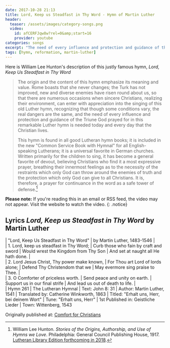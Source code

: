 ```yaml
---
date: 2017-10-28 21:13
title: Lord, Keep us Steadfast in Thy Word - Hymn of Martin Luther
header:
  teaser: /assets/images/category-songs.png
  video:
    id: afCERFJqw8w?rel=0&amp;start=16
    provider: youtube
categories: songs
excerpt: "The need of every influence and protection and guidance of the Triune God prayed for in this remarkable Luther hymn is needed today and every day that the Christian lives."
tags: [hymn, reformation, martin-luther]
---
```

Here is William Lee Hunton's description of this justly famous hymn, *Lord, Keep Us Steadfast in Thy Word*

>The origin and the content of this hymn emphasize its meaning and value. Rome boasts that she never changes; the Turk has not improved, new and diverse enemies have risen round about us, so that there are numerous occasions when sincere Christians, realizing their environment, can enter with appreciation into the singing of this old Luther hymn, recognizing that though some conditions vary, the real dangers are the same, and the need of every influence and protection and guidance of the Triune God prayed for in this remarkable Luther hymn is needed today and every day that the Christian lives. 
>
>This hymn is found in all good Lutheran hymn books; it is included in the new "Common Service Book with Hymnal" for all English-speaking Lutherans; it is a universal favorite in German churches. Written primarily for the children to sing, it has become a general favorite of devout, believing Christians who find it a most expressive prayer, breathing their innermost feelings as to the necessity of the restraints which only God can throw around the enemies of truth and the protection which only God can give to all Christians. It is, therefore, a prayer for continuance in the word as a safe tower of defense.[^aha]

[^aha]: William Lee Hunton. *Stories of the Origins, Authorship, and Use of Hymns we Love*. Philadelphia: General Council Publishing House, 1917.  [Lutheran Library Edition forthcoming in 2018](http://www.lutheranlibrary.org/about.html). 

**Please note:** If you're reading this in an email or RSS feed, the video may not appear.  Visit the website to watch the video.
{: .notice}

## Lyrics *Lord, Keep us Steadfast in Thy Word* by Martin Luther

|  "Lord, Keep Us Steadfast in Thy Word"
|  by Martin Luther, 1483-1546
|  
|  1. Lord, keep us steadfast in Thy Word;
|  Curb those who fain by craft and sword
|  Would wrest the Kingdom from Thy Son
|  And set at naught all He hath done.
|  
|  2. Lord Jesus Christ, Thy power make known,
|  For Thou art Lord of lords alone;
|  Defend Thy Christendom that we
|  May evermore sing praise to Thee.
|  
|  3. O Comforter of priceless worth.
|  Send peace and unity on earth.
|  Support us in our final strife
|  And lead us out of death to life.
|  
|  Hymn 261
|  The Lutheran Hymnal
|  Text: John 8: 31
|  Author: Martin Luther, 1541
|  Translated by: Catherine Winkworth, 1863
|  Titled: "Erhalt uns, Herr, bei deinem Wort"
|  Tune: "Erhalt uns, Herr"
|  1st Published in: Geistliche Lieder
|  Town: Wittenberg, 1543

<div>Originally published at: <a href='http://www.alecsatin.com/'>Comfort for Christians</a></div>